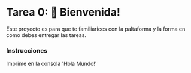 # Tarea 0: 👋 Bienvenida!

Este proyecto es para que te familiarices con la paltaforma y la forma en como debes entregar las tareas.

### Instrucciones

Imprime en la consola 'Hola Mundo!'
